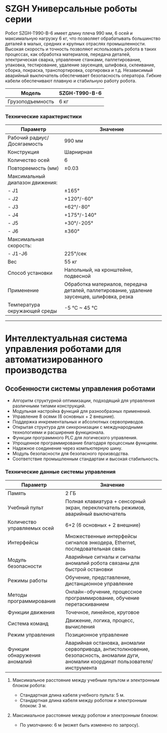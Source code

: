 # SZGH Универсальные роботы серии  


Робот SZGH-T990-B-6 имеет длину плеча 990 мм, 6 осей и максимальную нагрузку 6 кг, что позволяет обрабатывать большинство деталей в малых, средних и крупных отраслях промышленности. Высокая скорость и точность позволяют использовать робота в таких процессах, как обработка материалов, передача деталей, электрическая сварка, управление станками, паллетирование, упаковка, тестирование, удаление заусенцев, шлифовка, склеивание, сборка, покраска, транспортировка, сортировка и т.д. Независимый аварийный выключатель обеспечивает безопасность оператора. Гибкие кабели обеспечивают плавную и стабильную работу робота.  

| Модель       | SZGH-T990-B-6 |  
|--------------|---------------|  
| Грузоподъемность | 6 кг          |  

### Технические характеристики  

| Параметр                  | Значение                |  
|---------------------------|-------------------------|  
| Рабочий радиус/Досягаемость | 990 мм                 |  
| Конструкция                | Шарнирная              |  
| Количество осей            | 6                      |  
| Повторяемость (мм)         | ±0.03                  |  
| Максимальный диапазон движения: |                        |  
| - J1                       | ±165°                  |  
| - J2                       | +120°/-60°             |  
| - J3                       | +62°/-80°              |  
| - J4                       | +175°/-140°            |  
| - J5                       | +30°/-205°             |  
| - J6                       | ±360°                  |  
| Максимальная скорость:     |                        |  
| - J1-J6                    | 225°/сек               |  
| Вес                        | 55 кг                  |  
| Способ установки           | Напольный, на кронштейне, подвесной |  
| Применение                | Обработка материалов, передача деталей, паллетирование, удаление заусенцев, шлифовка, резка |  
| Температура окружающей среды | -5 °C ~ 45 °C         |  

---

# Интеллектуальная система управления роботами для автоматизированного производства  

## Особенности системы управления роботами  

- Алгоритм структурной оптимизации, подходящий для управления различными типами конструкций.  
- Модульная настройка функций для разнообразных применений.  
- Управление 8 осями (6 основных + 2 внешние).  
- Поддержка инкрементальных и абсолютных сервоприводов.  
- Открытая структура для синхронизации с международными технологиями и расширения функционала.  
- Функции программного PLC для логического управления.  
- Упрощенное программирование благодаря процессным функциям.  
- Надежное соединение через компьютерную шину.  
- Модуль безопасности для безопасного производства.  
- Соответствие промышленным стандартам и высокая стабильность.  

### Технические данные системы управления  

| Параметр                     | Значение                |  
|------------------------------|-------------------------|  
| Память                       | 2 ГБ                   |  
| Учебный пульт                | Полная клавиатура + сенсорный экран, переключатель режимов, аварийный выключатель |  
| Количество управляемых осей   | 6+2 (6 основных + 2 внешние) |  
| Интерфейсы                   | Множественные интерфейсы сигналов энкодера, Ethernet, последовательная связь |  
| Модуль безопасности          | Аварийные сигналы и сигналы аномалий робота связаны для быстрой остановки |  
| Режимы работы                | Обучение, представление, дистанционное управление |  
| Методы программирования      | Онлайн-обучение, процессное программирование, обучение перетаскиванием |  
| Функции движения             | Точечное, линейное, круговое |  
| Система команд               | Движение, логика, процесс, вычисления |  
| Режим управления             | Позиционное управление |  
| Функции обнаружения аномалий | Аварийная остановка, аномалии сервопривода, антистолкновение, безопасность, аномалии дуги, аномалии координат пользователя/инструмента |  

1. Максимальное расстояние между учебным пультом и электронным блоком робота:  
   - Стандартная длина кабеля учебного пульта: 5 м.  
   - Стандартная длина кабеля между роботом и электронным блоком: 3 м.  

2. Максимальное расстояние между роботом и электронным блоком:  
   - По умолчанию: 6 м (может быть изменено по запросу).